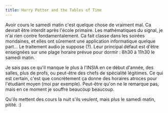 ```yaml
---
title: Harry Potter and the Tables of Time
---
```


Avoir cours le samedi matin c'est quelque chose de vraiment mal. Ca devrait
être interdit après l'école primaire. Les mathématiques du signal, je n'ai
rien contre fondamentalement. Ca fait classe dans les soirées mondaines, et
elles ont sûrement une application informatique quelque part... Le traitement
audio je suppose (?). Leur principal défaut est d'être enseignées sur une
plage horaire prévue pour dormir : 8h30 à 11h30 le samedi matin.

Je sais pas ce qu'il manque le plus à l'INSIA en ce début d'année, des salles,
plus de profs, ou peut-être des chefs de spécialité légitimes. Ce qui est
certain, c'est que concrètement ça donne des horaires atroces pour l'étudiant
moyen (moi par exemple). Peut-être qu'on ne le remarque pas, mais en ce moment
je souffre beaucoup beaucoup.

Qu'ils mettent des cours la nuit s'ils veulent, mais plus le samedi matin,
pitité. :)

